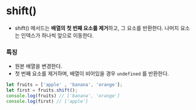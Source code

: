 shift()
===
- shift() 메서드는 **배열의 첫 번째 요소를 제거**하고, 그 요소를 반환한다. 나머지 요소는 인덱스가 하나씩 앞으로 이동한다.

### 특징
- 원본 배열을 변경한다.
- 첫 번째 요소를 제거하며, 배열이 비어있을 경우 `undefined` 를 반환한다.

```js
let fruits = ['apple' , 'banana', 'orange'];
let first = fruits.shift();
console.log(fruits) // ['banana', 'orange']
console.log(first) // ['apple']
```
